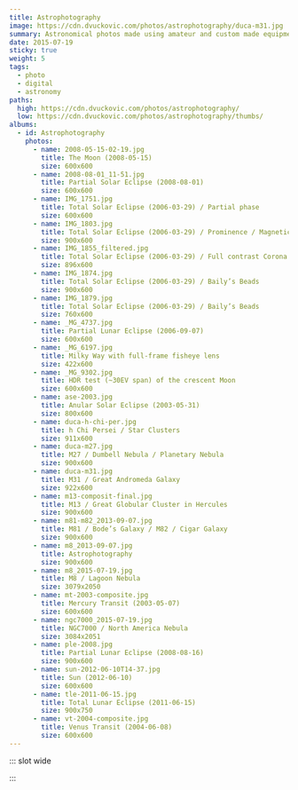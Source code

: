 ```yaml
---
title: Astrophotography
image: https://cdn.dvuckovic.com/photos/astrophotography/duca-m31.jpg
summary: Astronomical photos made using amateur and custom made equipment
date: 2015-07-19
sticky: true
weight: 5
tags:
  - photo
  - digital
  - astronomy
paths:
  high: https://cdn.dvuckovic.com/photos/astrophotography/
  low: https://cdn.dvuckovic.com/photos/astrophotography/thumbs/
albums:
  - id: Astrophotography
    photos:
      - name: 2008-05-15-02-19.jpg
        title: The Moon (2008-05-15)
        size: 600x600
      - name: 2008-08-01_11-51.jpg
        title: Partial Solar Eclipse (2008-08-01)
        size: 600x600
      - name: IMG_1751.jpg
        title: Total Solar Eclipse (2006-03-29) / Partial phase
        size: 600x600
      - name: IMG_1803.jpg
        title: Total Solar Eclipse (2006-03-29) / Prominence / Magnetic Loop
        size: 900x600
      - name: IMG_1855_filtered.jpg
        title: Total Solar Eclipse (2006-03-29) / Full contrast Corona
        size: 896x600
      - name: IMG_1874.jpg
        title: Total Solar Eclipse (2006-03-29) / Baily’s Beads
        size: 900x600
      - name: IMG_1879.jpg
        title: Total Solar Eclipse (2006-03-29) / Baily’s Beads
        size: 760x600
      - name: _MG_4737.jpg
        title: Partial Lunar Eclipse (2006-09-07)
        size: 600x600
      - name: _MG_6197.jpg
        title: Milky Way with full-frame fisheye lens
        size: 422x600
      - name: _MG_9302.jpg
        title: HDR test (~30EV span) of the crescent Moon
        size: 600x600
      - name: ase-2003.jpg
        title: Anular Solar Eclipse (2003-05-31)
        size: 800x600
      - name: duca-h-chi-per.jpg
        title: h Chi Persei / Star Clusters
        size: 911x600
      - name: duca-m27.jpg
        title: M27 / Dumbell Nebula / Planetary Nebula
        size: 900x600
      - name: duca-m31.jpg
        title: M31 / Great Andromeda Galaxy
        size: 922x600
      - name: m13-composit-final.jpg
        title: M13 / Great Globular Cluster in Hercules
        size: 900x600
      - name: m81-m82_2013-09-07.jpg
        title: M81 / Bode’s Galaxy / M82 / Cigar Galaxy
        size: 900x600
      - name: m8_2013-09-07.jpg
        title: Astrophotography
        size: 900x600
      - name: m8_2015-07-19.jpg
        title: M8 / Lagoon Nebula
        size: 3079x2050
      - name: mt-2003-composite.jpg
        title: Mercury Transit (2003-05-07)
        size: 600x600
      - name: ngc7000_2015-07-19.jpg
        title: NGC7000 / North America Nebula
        size: 3084x2051
      - name: ple-2008.jpg
        title: Partial Lunar Eclipse (2008-08-16)
        size: 900x600
      - name: sun-2012-06-10T14-37.jpg
        title: Sun (2012-06-10)
        size: 600x600
      - name: tle-2011-06-15.jpg
        title: Total Lunar Eclipse (2011-06-15)
        size: 900x750
      - name: vt-2004-composite.jpg
        title: Venus Transit (2004-06-08)
        size: 600x600
---
```


::: slot wide

<PhotoAlbum id="Astrophotography" />

:::
